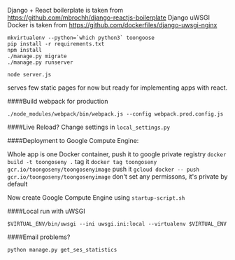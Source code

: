 Django + React boilerplate is taken from https://github.com/mbrochh/django-reactjs-boilerplate
Django uWSGI Docker is taken from https://github.com/dockerfiles/django-uwsgi-nginx

```
mkvirtualenv --python=`which python3` toongoose
pip install -r requirements.txt
npm install
./manage.py migrate
./manage.py runserver
```

```
node server.js
```

serves few static pages for now
but ready for implementing apps with react.

####Build webpack for production
```
./node_modules/webpack/bin/webpack.js --config webpack.prod.config.js
```

####Live Reload? 
Change settings in `local_settings.py`

####Deployment to Google Compute Engine:

Whole app is one Docker container, push it to google private registry
`docker build -t toongoseny .`
tag it
`docker tag toongoseny gcr.io/toongoseny/toongosenyimage`
push it
`gcloud docker -- push gcr.io/toongoseny/toongosenyimage`
don't set any permissons, it's private by default

Now create  Google Compute Engine using `startup-script.sh`


####Local run with uWSGI
```
$VIRTUAL_ENV/bin/uwsgi --ini uwsgi.ini:local --virtualenv $VIRTUAL_ENV
```


####Email problems?
```
python manage.py get_ses_statistics
```

